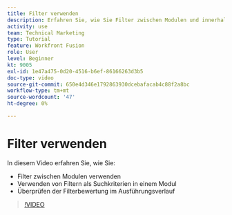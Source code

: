 ```yaml
---
title: Filter verwenden
description: Erfahren Sie, wie Sie Filter zwischen Modulen und innerhalb eines Moduls verwenden und den Ausführungsverlauf in [!DNL Adobe Workfront Fusion].
activity: use
team: Technical Marketing
type: Tutorial
feature: Workfront Fusion
role: User
level: Beginner
kt: 9005
exl-id: 1e47a475-0d20-4516-b6ef-86166263d3b5
doc-type: video
source-git-commit: 650e4d346e1792863930dcebafacab4c88f2a8bc
workflow-type: tm+mt
source-wordcount: '47'
ht-degree: 0%

---
```


# Filter verwenden

In diesem Video erfahren Sie, wie Sie:

* Filter zwischen Modulen verwenden
* Verwenden von Filtern als Suchkriterien in einem Modul
* Überprüfen der Filterbewertung im Ausführungsverlauf

>[!VIDEO](https://video.tv.adobe.com/v/335265/?quality=12&learn=on)
